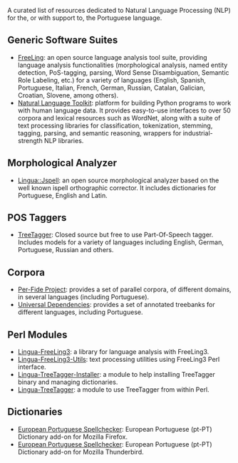 
A curated list of resources dedicated to Natural Language Processing (NLP)
for the, or with support to, the Portuguese language.

## Generic Software Suites

* [FreeLing](http://nlp.lsi.upc.edu/freeling): an open source language
analysis tool suite, providing language analysis functionalities
(morphological analysis, named entity detection, PoS-tagging, parsing,
Word Sense Disambiguation, Semantic Role Labeling, etc.) for a variety
of languages (English, Spanish, Portuguese, Italian, French, German,
Russian, Catalan, Galician, Croatian, Slovene, among others).
* [Natural Language Toolkit](http://www.nltk.org/): platform for
building Python programs to work with human language data. It provides
easy-to-use interfaces to over 50 corpora and lexical resources such as
WordNet, along with a suite of text processing libraries for classification,
tokenization, stemming, tagging, parsing, and semantic reasoning, wrappers
for industrial-strength NLP libraries.

## Morphological Analyzer

 * [Lingua::Jspell](https://metacpan.org/release/Lingua-Jspell): an open source
morphological analyzer based on the well known ispell orthographic corrector.
It includes dictionaries for Portuguese, English and Latin.

## POS Taggers

 * [TreeTagger](http://www.cis.uni-muenchen.de/~schmid/tools/TreeTagger/): Closed
source but free to use Part-Of-Speech tagger. Includes models for a variety
of languages including English, German, Portuguese, Russian and others.

##  Corpora

* [Per-Fide Project](http://per-fide.di.uminho.pt/site.pl/resources.en):
provides a set of parallel corpora, of different domains, in several
languages (including Portuguese).
* [Universal Dependencies](http://universaldependencies.org/): provides
a set of annotated treebanks for different languages, including Portuguese.

## Perl Modules

* [Lingua-FreeLing3](http://search.cpan.org/dist/Lingua-FreeLing3/): a
library for language analysis with FreeLing3.
* [Lingua-FreeLing3-Utils](http://search.cpan.org/dist/Lingua-FreeLing3-Utils/):
text processing utilities using FreeLing3 Perl interface.
* [Lingua-TreeTagger-Installer](https://metacpan.org/release/Lingua-TreeTagger-Installer):
a module to help installing TreeTagger binary and managing dictionaries.
* [Lingua-TreeTagger](https://metacpan.org/release/Lingua-TreeTagger): a module to
use TreeTagger from within Perl.

## Dictionaries

* [European Portuguese Spellchecker](https://addons.mozilla.org/en-US/firefox/addon/european-portuguese-spellcheck/): European Portuguese (pt-PT) Dictionary
add-on for Mozilla Firefox.
* [European Portuguese Spellchecker](https://addons.mozilla.org/en-US/thunderbird/addon/european-portuguese-spellcheck/): European Portuguese (pt-PT) Dictionary
add-on for Mozilla Thunderbird.

